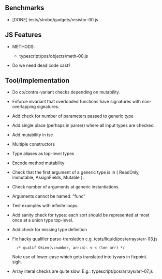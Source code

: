 Benchmarks
----------

  - [DONE] tests/strobe/gadgets/resistor-00.js


JS Features
-----------

  - METHODS:
    - typescript/pos/objects/meth-00.js

  - Do we need dead code cast?


Tool/Implementation
-------------------
  
  - Do co/contra-variant checks depending on mutability.

  - Enforce invariant that overloaded functions have signatures with
    non-overlapping signatures.

  - Add check for number of parameters passed to generic type

  - Add single place (perhaps in parser) where all input types are checked.

  - Add mutability in tsc

  - Multiple constructors

  - Type aliases as top-level types
  
  - Encode method mutability
  
  - Check that the first argument of a generic type is in { ReadOnly, Immutable,
    AssignFields, Mutable }.

  - Check number of arguments at generic instantiations.

  - Arguments cannot be named: "func"

  - Test examples with infinite loops.

  - Add sanity check for types: each sort should be represented at most once at
    a union type top-level.

  - Add check for missing type definition

  - Fix hacky qualifier parse-translation e.g. tests/liquid/pos/arrays/arr-03.js
        
          /* qualif OkLen(v:number, arr:a): v < (len arr) */

    Note use of lower-case which gets translated into tyvars in fixpoint. sigh.

  - Array literal checks are quite slow.
      E.g.: typescript/pos/arrays/arr-07.js


